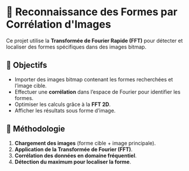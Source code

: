 # 🎯 Reconnaissance des Formes par Corrélation d'Images

Ce projet utilise la **Transformée de Fourier Rapide (FFT)** pour détecter et localiser des formes spécifiques dans des images bitmap.

## 📌 Objectifs
- Importer des images bitmap contenant les formes recherchées et l’image cible.
- Effectuer une **corrélation** dans l’espace de Fourier pour identifier les formes.
- Optimiser les calculs grâce à la **FFT 2D**.
- Afficher les résultats sous forme d’image.

## 🔬 Méthodologie
1. **Chargement des images** (forme cible + image principale).
2. **Application de la Transformée de Fourier (FFT)**.
3. **Corrélation des données en domaine fréquentiel**.
4. **Détection du maximum pour localiser la forme**.

